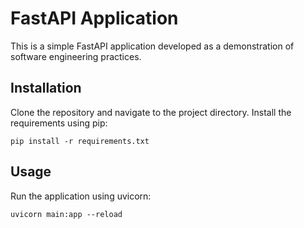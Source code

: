 # FastAPI Application

This is a simple FastAPI application developed as a demonstration of software engineering practices.

## Installation

Clone the repository and navigate to the project directory. Install the requirements using pip:

```
pip install -r requirements.txt
```

## Usage

Run the application using uvicorn:

```
uvicorn main:app --reload
```

